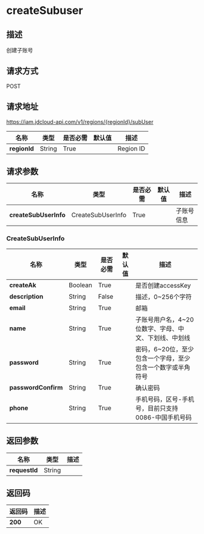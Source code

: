 # createSubuser


## 描述
创建子账号

## 请求方式
POST

## 请求地址
https://iam.jdcloud-api.com/v1/regions/{regionId}/subUser

|名称|类型|是否必需|默认值|描述|
|---|---|---|---|---|
|**regionId**|String|True||Region ID|

## 请求参数
|名称|类型|是否必需|默认值|描述|
|---|---|---|---|---|
|**createSubUserInfo**|CreateSubUserInfo|True||子账号信息|

### <a name="CreateSubUserInfo">CreateSubUserInfo</a>
|名称|类型|是否必需|默认值|描述|
|---|---|---|---|---|
|**createAk**|Boolean|True||是否创建accessKey|
|**description**|String|False||描述，0~256个字符|
|**email**|String|True||邮箱|
|**name**|String|True||子账号用户名，4~20位数字、字母、中文、下划线、中划线|
|**password**|String|True||密码，6~20位，至少包含一个字母，至少包含一个数字或半角符号|
|**passwordConfirm**|String|True||确认密码|
|**phone**|String|True||手机号码，区号-手机号，目前只支持0086-中国手机号码|

## 返回参数
|名称|类型|描述|
|---|---|---|
|**requestId**|String||



## 返回码
|返回码|描述|
|---|---|
|**200**|OK|
